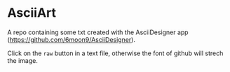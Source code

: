 # AsciiArt

A repo containing some txt created with the AsciiDesigner app (https://github.com/6moon9/AsciiDesigner).

Click on the `raw` button in a text file, otherwise the font of github will strech the image.
